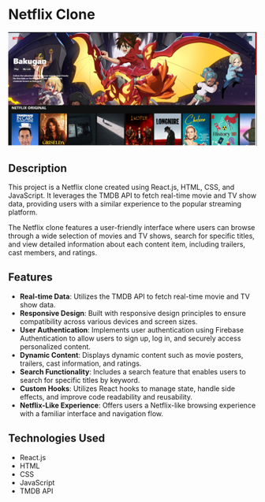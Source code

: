 # Netflix Clone

![Netflix Clone](netflix.png)

## Description

This project is a Netflix clone created using React.js, HTML, CSS, and JavaScript. It leverages the TMDB API to fetch real-time movie and TV show data, providing users with a similar experience to the popular streaming platform.

The Netflix clone features a user-friendly interface where users can browse through a wide selection of movies and TV shows, search for specific titles, and view detailed information about each content item, including trailers, cast members, and ratings.

## Features

- **Real-time Data**: Utilizes the TMDB API to fetch real-time movie and TV show data.
- **Responsive Design**: Built with responsive design principles to ensure compatibility across various devices and screen sizes.
- **User Authentication**: Implements user authentication using Firebase Authentication to allow users to sign up, log in, and securely access personalized content.
- **Dynamic Content**: Displays dynamic content such as movie posters, trailers, cast information, and ratings.
- **Search Functionality**: Includes a search feature that enables users to search for specific titles by keyword.
- **Custom Hooks**: Utilizes React hooks to manage state, handle side effects, and improve code readability and reusability.
- **Netflix-Like Experience**: Offers users a Netflix-like browsing experience with a familiar interface and navigation flow.

## Technologies Used

- React.js
- HTML
- CSS
- JavaScript
- TMDB API


